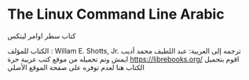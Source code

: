# The Linux Command Line Arabic


كتاب سطر اوامر لينكس


الكتاب للمؤلف :
Willam E. Shotts, Jr.
ترجمه إلى العربية:
عبد اللطيف محمد أديب ايمش 
وتم تحميله من موقع كتب عربية حرة https://librebooks.org/
اقوم بتحميل الكتاب هنا لعدم توفره على صفحة الموقع الأصلي 
